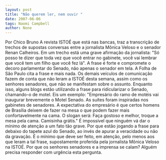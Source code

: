 ```yaml
---
layout: post
title: "Não querem ler, nem ouvir "
date: 2007-06-06
tags: Naomi Campbell
author: None
---
```

Por Chico Bruno
A revista ISTO&Eacute; que est&aacute; nas bancas, traz a transcri&ccedil;&atilde;o de trechos de supostas conversas entre a jornalista M&ocirc;nica Veloso e o senador Renan Calheiros. 
Em um trecho est&aacute; uma grave afirma&ccedil;&atilde;o da jornalista: &quot;S&oacute; posso te dizer que toda vez que voc&ecirc; entrar no gabinete, voc&ecirc; vai lembrar que voc&ecirc; tem um filho que voc&ecirc; fez l&aacute;&quot;. 
A frase &eacute; forte e compromete o decoro parlamentar do Senado, n&atilde;o apenas o senador em tela. 
A Folha de S&atilde;o Paulo cita a frase e mais nada. 
Os demais ve&iacute;culos de comunica&ccedil;&atilde;o fazem de conta que n&atilde;o leram a ISTO&Eacute; desta semana, assim como os senhores senadores, que n&atilde;o se manifestam sobre o assunto. 
Enquanto isso, alguns blogs est&atilde;o utilizando a frase para ridicularizar o Senado, chamando-o de motel. 
Eis um exemplo: &quot;Empres&aacute;rio do ramo de mot&eacute;is vai inaugurar brevemente o Motel Senado. As su&iacute;tes foram inspiradas nos gabinetes de senadores. A expectativa do empres&aacute;rio &eacute; que certos homens de Bras&iacute;lia deixem de fazer na mesa o que podem fazer mais confortavelmente na cama. O slogan ser&aacute;: Fa&ccedil;a gostoso e melhor, troque a mesa pela cama. Camisinha gr&aacute;tis.&quot; 
&Eacute; imposs&iacute;vel que ningu&eacute;m v&aacute; dar o m&iacute;nimo de aten&ccedil;&atilde;o a um fato t&atilde;o grave. 
Por que est&atilde;o jogando a frase para debaixo do tapete azul do Senado, ao inv&eacute;s de apurar a veracidade ou n&atilde;o da grava&ccedil;&atilde;o. 
&Eacute; o m&iacute;nimo que deve ser feito, em aten&ccedil;&atilde;o, pelo menos aos que leram a tal frase, supostamente proferida pela jornalista M&ocirc;nica Veloso na ISTO&Eacute;. Por que os senhores senadores e a imprensa se calam? 
Algu&eacute;m precisa responder com urg&ecirc;ncia esta pergunta.  